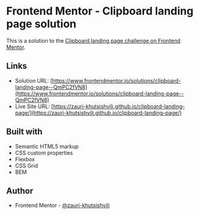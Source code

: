 # Frontend Mentor - Clipboard landing page solution

This is a solution to the [Clipboard landing page challenge on Frontend Mentor](https://www.frontendmentor.io/challenges/clipboard-landing-page-5cc9bccd6c4c91111378ecb9).

## Links

- Solution URL: [https://www.frontendmentor.io/solutions/clipboard-landing-page--QmPC2fVN8](https://www.frontendmentor.io/solutions/clipboard-landing-page--QmPC2fVN8)
- Live Site URL: [https://zauri-khutsishvili.github.io/clipboard-landing-page/](https://zauri-khutsishvili.github.io/clipboard-landing-page/)

## Built with

- Semantic HTML5 markup
- CSS custom properties
- Flexbox
- CSS Grid
- BEM

## Author

- Frontend Mentor - [@zauri-khutsishvili](https://www.frontendmentor.io/profile/zauri-khutsishvili)